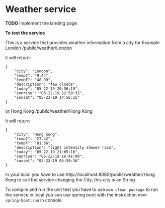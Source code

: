 Weather service
==================

**TODO**
implement the landing page 


**To test the service**

This is a service that provides weather information from a city
for Example London
/public/weather/London

it will return:
```
{
    "city": "London",
    "tempC": "9.44",
    "tempF": "48.99",
    "description": "few clouds",
    "today": "05-22-19 20:56:19",
    "sunrise": "05-22-19 22:58:32",
    "sunset": "05-23-19 14:56:15"
}
```

or Hong Kong 
/public/weather/Hong Kong

It will return
```
{
    "city": "Hong Kong",
    "tempC": "27.42",
    "tempF": "81.36",
    "description": "light intensity shower rain",
    "today": "05-22-19 21:05:16",
    "sunrise": "05-22-19 16:41:09",
    "sunset": "05-23-19 05:59:16"
}
```

in your local you have to use http://localhost:8080/public/weather/Hong Kong to call the service changing the City, this city is an String

To compile and run the unit test you have to use ```mvn clean package```
to run the service in local you can use spring boot with the instruction mvn ```spring-boot:run``` in console




